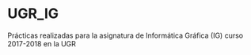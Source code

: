 # UGR_IG
Prácticas realizadas para la asignatura de Informática Gráfica (IG) curso 2017-2018 en la UGR
